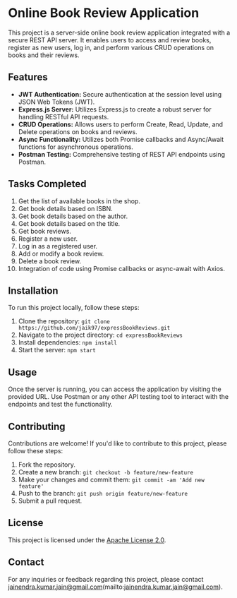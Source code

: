 # Online Book Review Application

This project is a server-side online book review application integrated with a secure REST API server. It enables users to access and review books, register as new users, log in, and perform various CRUD operations on books and their reviews.

## Features

- **JWT Authentication:** Secure authentication at the session level using JSON Web Tokens (JWT).
- **Express.js Server:** Utilizes Express.js to create a robust server for handling RESTful API requests.
- **CRUD Operations:** Allows users to perform Create, Read, Update, and Delete operations on books and reviews.
- **Async Functionality:** Utilizes both Promise callbacks and Async/Await functions for asynchronous operations.
- **Postman Testing:** Comprehensive testing of REST API endpoints using Postman.

## Tasks Completed

1. Get the list of available books in the shop.
2. Get book details based on ISBN.
3. Get book details based on the author.
4. Get book details based on the title.
5. Get book reviews.
6. Register a new user.
7. Log in as a registered user.
8. Add or modify a book review.
9. Delete a book review.
10. Integration of code using Promise callbacks or async-await with Axios.

## Installation

To run this project locally, follow these steps:

1. Clone the repository: `git clone https://github.com/jaik97/expressBookReviews.git`
2. Navigate to the project directory: `cd expressBookReviews`
3. Install dependencies: `npm install`
4. Start the server: `npm start`

## Usage

Once the server is running, you can access the application by visiting the provided URL. Use Postman or any other API testing tool to interact with the endpoints and test the functionality.

## Contributing

Contributions are welcome! If you'd like to contribute to this project, please follow these steps:

1. Fork the repository.
2. Create a new branch: `git checkout -b feature/new-feature`
3. Make your changes and commit them: `git commit -am 'Add new feature'`
4. Push to the branch: `git push origin feature/new-feature`
5. Submit a pull request.

## License

This project is licensed under the [Apache License 2.0](LICENSE).

## Contact

For any inquiries or feedback regarding this project, please contact jainendra.kumar.jain@gmail.com(mailto:jainendra.kumar.jain@gmail.com).
```
